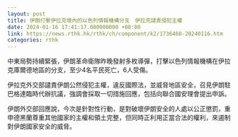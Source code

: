```yaml
---
layout: post
title: 伊朗打擊伊拉克境內的以色列情報機構分支　伊拉克譴責侵犯主權
date: 2024-01-16 17:41:17.000000000 +08:00
link: https://news.rthk.hk/rthk/ch/component/k2/1736460-20240116.htm
categories: rthk
---
```


中東局勢持續緊張，伊朗革命衛隊昨晚發射多枚導彈，打擊以色列情報機構在伊拉克庫爾德地區的分支，至少4名平民死亡，6人受傷。

伊拉克外交部譴責伊朗公然侵犯主權，違反國際法，並威脅地區安全，召見伊朗駐巴格達臨時代辦抗議，強調會採取一切措施回應，包括向聯合國安理會提出申訴。

伊朗外交部回應說，今次是針對性行動，是對破壞伊朗安全的人處以公正懲罰，重申德黑蘭尊重其他國家的主權和領土完整，但同時正利用正當合法的權利，來遏制對伊朗國家安全的威脅。
